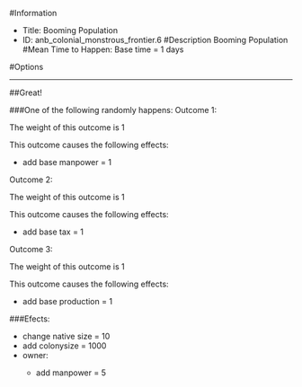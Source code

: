 #Information
 - Title: Booming Population
 - ID: anb_colonial_monstrous_frontier.6
#Description
Booming Population
#Mean Time to Happen:
Base time = 1 days

#Options

___
##Great!

###One of the following randomly happens:
Outcome 1:

The weight of this outcome is 1

This outcome causes the following effects:<ul><li>add base manpower = 1</li></ul>
Outcome 2:

The weight of this outcome is 1

This outcome causes the following effects:<ul><li>add base tax = 1</li></ul>
Outcome 3:

The weight of this outcome is 1

This outcome causes the following effects:<ul><li>add base production = 1</li></ul>

###Efects:<ul><li>change native size = 10</li><li>add colonysize = 1000</li><li>owner:</li><ul><li>add manpower = 5</li></ul></ul>
